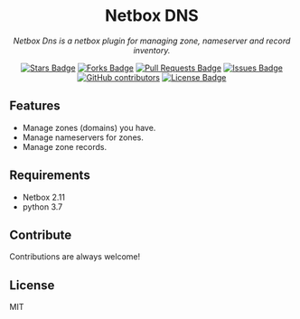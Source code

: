 <h1 align="center">Netbox DNS</h1>

<p align="center"><i>Netbox Dns is a netbox plugin for managing zone, nameserver and record inventory.</i></p>

<div align="center">
<a href="https://github.com/auroraresearchlab/netbox-dns/stargazers"><img src="https://img.shields.io/github/stars/auroraresearchlab/netbox-dns" alt="Stars Badge"/></a>
<a href="https://github.com/auroraresearchlab/netbox-dns/network/members"><img src="https://img.shields.io/github/forks/auroraresearchlab/netbox-dns" alt="Forks Badge"/></a>
<a href="https://github.com/auroraresearchlab/netbox-dns/pulls"><img src="https://img.shields.io/github/issues-pr/auroraresearchlab/netbox-dns" alt="Pull Requests Badge"/></a>
<a href="https://github.com/auroraresearchlab/netbox-dns/issues"><img src="https://img.shields.io/github/issues/auroraresearchlab/netbox-dns" alt="Issues Badge"/></a>
<a href="https://github.com/auroraresearchlab/netbox-dns/graphs/contributors"><img alt="GitHub contributors" src="https://img.shields.io/github/contributors/auroraresearchlab/netbox-dns?color=2b9348"></a>
<a href="https://github.com/auroraresearchlab/netbox-dns/blob/master/LICENSE"><img src="https://img.shields.io/github/license/auroraresearchlab/netbox-dns?color=2b9348" alt="License Badge"/></a>
</div>

## Features

* Manage zones (domains) you have.
* Manage nameservers for zones.
* Manage zone records.

## Requirements

* Netbox 2.11
* python 3.7

## Contribute

Contributions are always welcome!

## License

MIT
